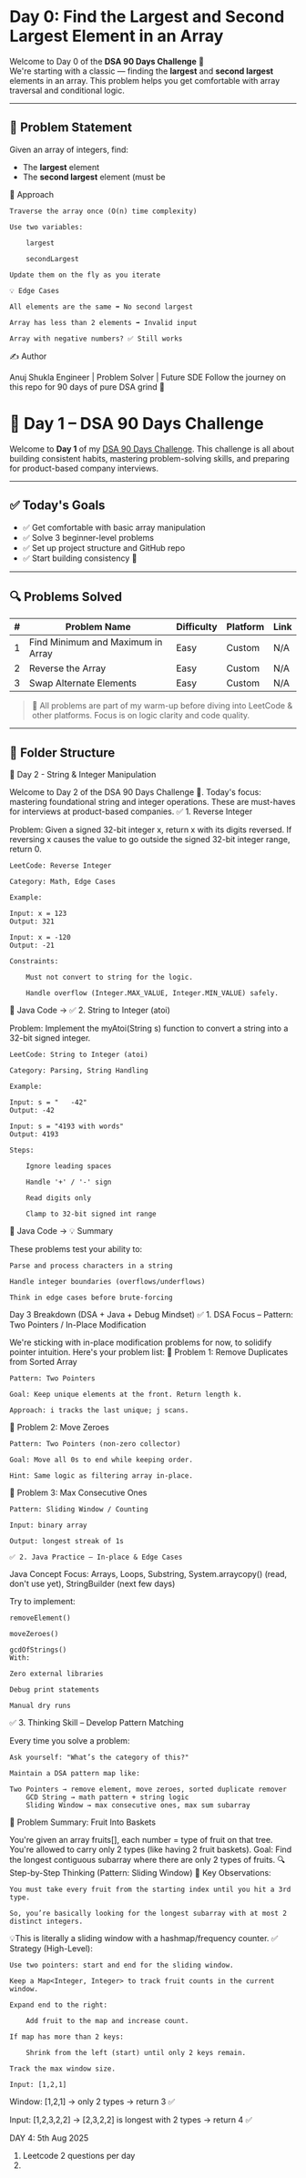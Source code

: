 # Day 0: Find the Largest and Second Largest Element in an Array

Welcome to Day 0 of the **DSA 90 Days Challenge** 🚀  
We're starting with a classic — finding the **largest** and **second largest** elements in an array. This problem helps you get comfortable with array traversal and conditional logic.

---

## 📌 Problem Statement

Given an array of integers, find:
- The **largest** element
- The **second largest** element (must be

🚀 Approach

    Traverse the array once (O(n) time complexity)

    Use two variables:

        largest

        secondLargest

    Update them on the fly as you iterate

    💡 Edge Cases

    All elements are the same ➡️ No second largest

    Array has less than 2 elements ➡️ Invalid input

    Array with negative numbers? ✅ Still works


✍️ Author

Anuj Shukla
Engineer | Problem Solver | Future SDE
Follow the journey on this repo for 90 days of pure DSA grind 💪


# 🚀 Day 1 – DSA 90 Days Challenge

Welcome to **Day 1** of my [DSA 90 Days Challenge](https://github.com/anujshukla123/DSA90DAYS). This challenge is all about building consistent habits, mastering problem-solving skills, and preparing for product-based company interviews.

---

## ✅ Today's Goals

- ✅ Get comfortable with basic array manipulation
- ✅ Solve 3 beginner-level problems
- ✅ Set up project structure and GitHub repo
- ✅ Start building consistency 💪

---

## 🔍 Problems Solved

| # | Problem Name                        | Difficulty | Platform | Link |
|---|-------------------------------------|------------|----------|------|
| 1 | Find Minimum and Maximum in Array  | Easy       | Custom   | N/A  |
| 2 | Reverse the Array                  | Easy       | Custom   | N/A  |
| 3 | Swap Alternate Elements            | Easy       | Custom   | N/A  |

> 📝 All problems are part of my warm-up before diving into LeetCode & other platforms. Focus is on logic clarity and code quality.

---

## 📂 Folder Structure

📘 Day 2 - String & Integer Manipulation

Welcome to Day 2 of the DSA 90 Days Challenge 🚀.
Today's focus: mastering foundational string and integer operations. These are must-haves for interviews at product-based companies.
✅ 1. Reverse Integer

Problem: Given a signed 32-bit integer x, return x with its digits reversed. If reversing x causes the value to go outside the signed 32-bit integer range, return 0.

    LeetCode: Reverse Integer

    Category: Math, Edge Cases

    Example:

    Input: x = 123
    Output: 321

    Input: x = -120
    Output: -21

    Constraints:

        Must not convert to string for the logic.

        Handle overflow (Integer.MAX_VALUE, Integer.MIN_VALUE) safely.

📄 Java Code →
✅ 2. String to Integer (atoi)

Problem: Implement the myAtoi(String s) function to convert a string into a 32-bit signed integer.

    LeetCode: String to Integer (atoi)

    Category: Parsing, String Handling

    Example:

    Input: s = "   -42"
    Output: -42

    Input: s = "4193 with words"
    Output: 4193

    Steps:

        Ignore leading spaces

        Handle '+' / '-' sign

        Read digits only

        Clamp to 32-bit signed int range

📄 Java Code →
💡 Summary

These problems test your ability to:

    Parse and process characters in a string

    Handle integer boundaries (overflows/underflows)

    Think in edge cases before brute-forcing


Day 3 Breakdown (DSA + Java + Debug Mindset)
✅ 1. DSA Focus – Pattern: Two Pointers / In-Place Modification

We're sticking with in-place modification problems for now, to solidify pointer intuition. Here's your problem list:
🚀 Problem 1: Remove Duplicates from Sorted Array

    Pattern: Two Pointers

    Goal: Keep unique elements at the front. Return length k.

    Approach: i tracks the last unique; j scans.

🚀 Problem 2: Move Zeroes

    Pattern: Two Pointers (non-zero collector)

    Goal: Move all 0s to end while keeping order.

    Hint: Same logic as filtering array in-place.

🧠 Problem 3: Max Consecutive Ones

    Pattern: Sliding Window / Counting

    Input: binary array

    Output: longest streak of 1s

    ✅ 2. Java Practice – In-place & Edge Cases

Java Concept Focus: Arrays, Loops, Substring, System.arraycopy() (read, don't use yet), StringBuilder (next few days)

Try to implement:

    removeElement()

    moveZeroes()

    gcdOfStrings()
    With:

    Zero external libraries

    Debug print statements

    Manual dry runs

✅ 3. Thinking Skill – Develop Pattern Matching

Every time you solve a problem:

    Ask yourself: "What’s the category of this?"

    Maintain a DSA pattern map like:

    Two Pointers → remove element, move zeroes, sorted duplicate remover
        GCD String → math pattern + string logic
        Sliding Window → max consecutive ones, max sum subarray

🍎 Problem Summary: Fruit Into Baskets

You're given an array fruits[], each number = type of fruit on that tree.
You're allowed to carry only 2 types (like having 2 fruit baskets).
Goal: Find the longest contiguous subarray where there are only 2 types of fruits.
🔍 Step-by-Step Thinking (Pattern: Sliding Window)
🧠 Key Observations:

    You must take every fruit from the starting index until you hit a 3rd type.

    So, you’re basically looking for the longest subarray with at most 2 distinct integers.

💡This is literally a sliding window with a hashmap/frequency counter.
✅ Strategy (High-Level):

    Use two pointers: start and end for the sliding window.

    Keep a Map<Integer, Integer> to track fruit counts in the current window.

    Expand end to the right:

        Add fruit to the map and increase count.

    If map has more than 2 keys:

        Shrink from the left (start) until only 2 keys remain.

    Track the max window size.

    Input: [1,2,1]
Window: [1,2,1] → only 2 types → return 3 ✅

Input: [1,2,3,2,2]
→ [2,3,2,2] is longest with 2 types → return 4 ✅

DAY 4: 5th Aug 2025
1. Leetcode 2 questions per day
2.
